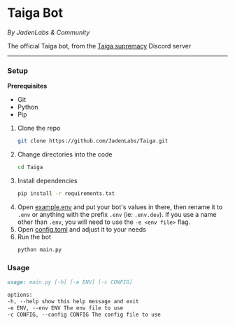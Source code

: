 # Taiga Bot

_By JadenLabs & Community_

The official Taiga bot, from the [Taiga supremacy](https://discord.gg/9F5npU4Jya) Discord server

---

### Setup

**Prerequisites**

-   Git
-   Python
-   Pip

1. Clone the repo
    ```bash
    git clone https://github.com/JadenLabs/Taiga.git
    ```
2. Change directories into the code
    ```bash
    cd Taiga
    ```
3. Install dependencies
    ```bash
    pip install -r requirements.txt
    ```
4. Open [example.env](./example.env) and put your bot's values in there, then rename it to `.env` or anything with the prefix `.env` (ie: `.env.dev`). If you use a name other than `.env`, you will need to use the `-e <env file>` flag. 
5. Open [config.toml](./config.toml) and adjust it to your needs
6. Run the bot
    ```bash
    python main.py
    ```

### Usage

```md
usage: main.py [-h] [-e ENV] [-c CONFIG]

options:
-h, --help show this help message and exit
-e ENV, --env ENV The env file to use
-c CONFIG, --config CONFIG The config file to use
```
